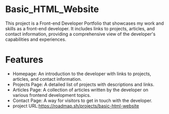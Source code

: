 # Basic_HTML_Website
This project is a Front-end Developer Portfolio that showcases my work and skills as a front-end developer.
It includes links to projects, articles, and contact information, providing a comprehensive view of the developer's capabilities and experiences.
# Features
- Homepage: An introduction to the developer with links to projects, articles, and contact information.
- Projects Page: A detailed list of projects with descriptions and links.
- Articles Page: A collection of articles written by the developer on various frontend development topics.
- Contact Page: A way for visitors to get in touch with the developer.
- project URL:https://roadmap.sh/projects/basic-html-website
